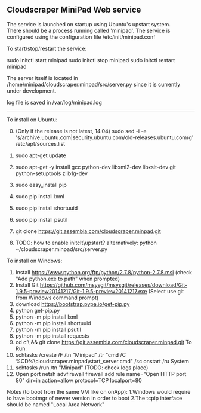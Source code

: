 Cloudscraper MiniPad Web service
--------------------------------

The service is launched on startup using Ubuntu's upstart system.  
There should be a process running called 'minipad'. The service is 
configured using the configuration file /etc/init/minipad.conf

To start/stop/restart the service:

sudo initctl start minipad
sudo initctl stop minipad
sudo initctl restart minipad

The server itself is located in 
/home/minipad/cloudscraper.minpad/src/server.py 
since it is currently under development.  

log file is saved in
/var/log/minipad.log


--------------------------------
To install on Ubuntu:

0. (Only if the release is not latest, 14.04) sudo sed -i -e 's/archive.ubuntu.com\|security.ubuntu.com/old-releases.ubuntu.com/g' /etc/apt/sources.list
1. sudo apt-get update
2. sudo apt-get -y install gcc python-dev libxml2-dev libxslt-dev git python-setuptools zlib1g-dev
3. sudo easy_install pip
4. sudo pip install lxml
5. sudo pip install shortuuid
6. sudo pip install psutil
7. git clone https://git.assembla.com/cloudscraper.minpad.git


8. TODO: how to enable initclt\upstart?
alternatively: python ~/cloudscraper.minpad/src/server.py


To install on Windows:
1. Install https://www.python.org/ftp/python/2.7.8/python-2.7.8.msi (check "Add python.exe to path" when prompted) 
2. Install Git https://github.com/msysgit/msysgit/releases/download/Git-1.9.5-preview20141217/Git-1.9.5-preview20141217.exe (Select use git from Windows command prompt)
3. download https://bootstrap.pypa.io/get-pip.py
4. python get-pip.py
5. python -m pip install lxml
6. python -m pip install shortuuid
7. python -m pip install psutil
8. python -m pip install requests
9. cd c:\ && git clone https://git.assembla.com/cloudscraper.minpad.git
To Run: 
10. schtasks /create /F /tn "Minipad" /tr "cmd /C %CD%\cloudscraper.minpad\start_server.cmd" /sc onstart /ru System
11. schtasks /run /tn "Minipad" 
(TODO: check logs place)
12. Open port 
netsh advfirewall firewall add rule name="Open HTTP port 80" dir=in action=allow protocol=TCP localport=80

Notes (to boot from the same VM like on onApp):
1.Windows would require to have bootmgr of newer version in order to boot
2.The tcpip interface should be named "Local Area Network"